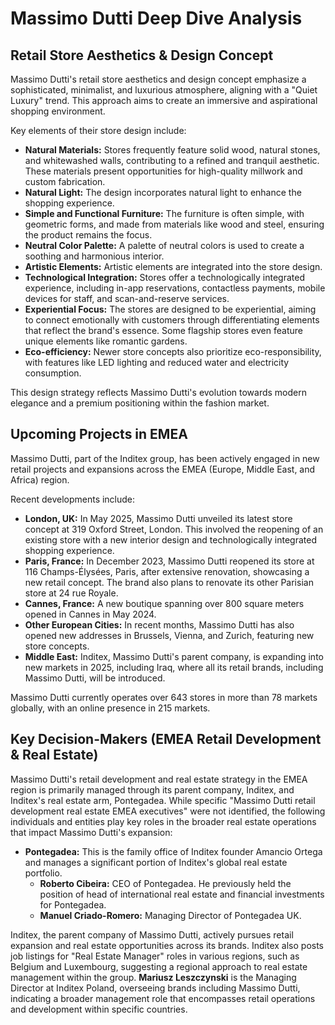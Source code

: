 # Massimo Dutti Deep Dive Analysis

## Retail Store Aesthetics & Design Concept

Massimo Dutti's retail store aesthetics and design concept emphasize a sophisticated, minimalist, and luxurious atmosphere, aligning with a "Quiet Luxury" trend. This approach aims to create an immersive and aspirational shopping environment.

Key elements of their store design include:

*   **Natural Materials:** Stores frequently feature solid wood, natural stones, and whitewashed walls, contributing to a refined and tranquil aesthetic. These materials present opportunities for high-quality millwork and custom fabrication.
*   **Natural Light:** The design incorporates natural light to enhance the shopping experience.
*   **Simple and Functional Furniture:** The furniture is often simple, with geometric forms, and made from materials like wood and steel, ensuring the product remains the focus.
*   **Neutral Color Palette:** A palette of neutral colors is used to create a soothing and harmonious interior.
*   **Artistic Elements:** Artistic elements are integrated into the store design.
*   **Technological Integration:** Stores offer a technologically integrated experience, including in-app reservations, contactless payments, mobile devices for staff, and scan-and-reserve services.
*   **Experiential Focus:** The stores are designed to be experiential, aiming to connect emotionally with customers through differentiating elements that reflect the brand's essence. Some flagship stores even feature unique elements like romantic gardens.
*   **Eco-efficiency:** Newer store concepts also prioritize eco-responsibility, with features like LED lighting and reduced water and electricity consumption.

This design strategy reflects Massimo Dutti's evolution towards modern elegance and a premium positioning within the fashion market.

## Upcoming Projects in EMEA

Massimo Dutti, part of the Inditex group, has been actively engaged in new retail projects and expansions across the EMEA (Europe, Middle East, and Africa) region.

Recent developments include:

*   **London, UK:** In May 2025, Massimo Dutti unveiled its latest store concept at 319 Oxford Street, London. This involved the reopening of an existing store with a new interior design and technologically integrated shopping experience.
*   **Paris, France:** In December 2023, Massimo Dutti reopened its store at 116 Champs-Élysées, Paris, after extensive renovation, showcasing a new retail concept. The brand also plans to renovate its other Parisian store at 24 rue Royale.
*   **Cannes, France:** A new boutique spanning over 800 square meters opened in Cannes in May 2024.
*   **Other European Cities:** In recent months, Massimo Dutti has also opened new addresses in Brussels, Vienna, and Zurich, featuring new store concepts.
*   **Middle East:** Inditex, Massimo Dutti's parent company, is expanding into new markets in 2025, including Iraq, where all its retail brands, including Massimo Dutti, will be introduced.

Massimo Dutti currently operates over 643 stores in more than 78 markets globally, with an online presence in 215 markets.

## Key Decision-Makers (EMEA Retail Development & Real Estate)

Massimo Dutti's retail development and real estate strategy in the EMEA region is primarily managed through its parent company, Inditex, and Inditex's real estate arm, Pontegadea. While specific "Massimo Dutti retail development real estate EMEA executives" were not identified, the following individuals and entities play key roles in the broader real estate operations that impact Massimo Dutti's expansion:

*   **Pontegadea:** This is the family office of Inditex founder Amancio Ortega and manages a significant portion of Inditex's global real estate portfolio.
    *   **Roberto Cibeira:** CEO of Pontegadea. He previously held the position of head of international real estate and financial investments for Pontegadea.
    *   **Manuel Criado-Romero:** Managing Director of Pontegadea UK.

Inditex, the parent company of Massimo Dutti, actively pursues retail expansion and real estate opportunities across its brands. Inditex also posts job listings for "Real Estate Manager" roles in various regions, such as Belgium and Luxembourg, suggesting a regional approach to real estate management within the group. **Mariusz Leszczynski** is the Managing Director at Inditex Poland, overseeing brands including Massimo Dutti, indicating a broader management role that encompasses retail operations and development within specific countries.
